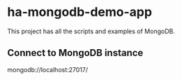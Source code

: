 # ha-mongodb-demo-app
This project has all the scripts and examples of MongoDB.

## Connect to MongoDB instance
mongodb://localhost:27017/
